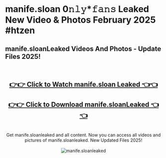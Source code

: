 # manife.sloan 0𝚗𝚕𝚢*𝚏𝚊𝚗𝚜 Leaked New Video & Photos February 2025 #htzen

<h2>manife.sloanLeaked Videos And Photos - Update Files 2025!</h2>
<br>
<div align="center">
<h2><a href="https://mediaupload.pro?title=manife.sloan&ref=11F" rel="nofollow">👉👉 Click to Watch manife.sloan Leaked 👈👈</a></h2>
<h2><a href="https://mediaupload.pro?title=manife.sloan&ref=11F" rel="nofollow">👉👉 Click to Download manife.sloanLeaked 👈👈</a></h2>
<br>
Get manife.sloanleaked and all content. Now you can access all videos and pictures of manife.sloanleaked. New Updated Files 2025!
<br>
<br>
<a href="https://mediaupload.pro?title=manife.sloan&ref=11F" rel="nofollow" data-target="animated-image.originalLink"><img src="https://i.ibb.co/Gkj2r4b/banner.png" alt="manife.sloanleaked" style="max-width: 100%; display: inline-block;" data-target="animated-image.originalImage"></a>
</div>
<br>

